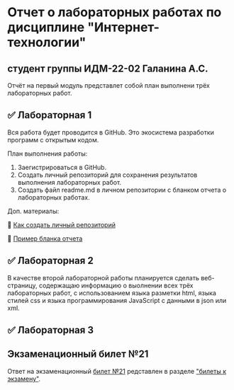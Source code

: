 
# Отчет о лабораторных работах по дисциплине "Интернет-технологии"
## студент группы ИДМ-22-02 Галанина А.С.

Отчёт на первый модуль представлет собой план выполнени трёх лабораторных работ.

## ✅ Лабораторная 1

Вся работа будет проводится в GitHub. Это экосистема разработки программ с открытым кодом.

План выполнения работы:
1. Заегистрироваться в GitHub.
2. Создать личный репозиторий для сохранения результатов выполнения лабораторных работ.
3. Создать файл readme.md в личном репозитории с бланком отчета о лабораторных работах.

Доп. материалы:

📍 [Как создать личный репозиторий](https://htmlacademy.ru/blog/git/github-as-hosting)

📍 [Пример бланка отчета](https://github.com/okoff/okoff.github.io/tree/master/oop/lab1)

## ✅ Лабораторная 2

В качестве второй лабораторной работы планируется сделать веб-страницу, содержащаю информацию о выолнении всех трёх лабораторных работ, с использованием языка разметки html, языка стилей css и языка программирования JavaScript с данными в json или xml.

## ✅ Лабораторная 3

## Экзаменационный билет №21
Ответ на экзаменационный [билет №21](https://github.com/stankin/inet-2022/wiki/exam21) редставлен в разделе ["билеты к экзамену"](https://github.com/stankin/inet-2022/wiki/exams).
